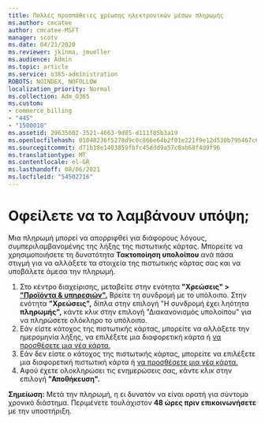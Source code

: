 ```yaml
---
title: Πολλές προσπάθειες χρέωσης ηλεκτρονικών μέσων πληρωμής
ms.author: cmcatee
author: cmcatee-MSFT
manager: scotv
ms.date: 04/21/2020
ms.reviewer: jkinma, jmueller
ms.audience: Admin
ms.topic: article
ms.service: o365-administration
ROBOTS: NOINDEX, NOFOLLOW
localization_priority: Normal
ms.collection: Adm_O365
ms.custom:
- commerce_billing
- "445"
- "1500018"
ms.assetid: 29635602-3521-4663-9d85-d111f85b3a19
ms.openlocfilehash: 01048236f5278d9c0c866e64b2f01e221f9e12d530b795467c638387b111d85e
ms.sourcegitcommit: d71b18e1403859fbfc45ddd9a57c8ab68f4d9f96
ms.translationtype: MT
ms.contentlocale: el-GR
ms.lasthandoff: 08/06/2021
ms.locfileid: "54502716"
---
```

# <a name="past-due-account"></a>Οφείλετε να το λαμβάνουν υπόψη;

Μια πληρωμή μπορεί να απορριφθεί για διάφορους λόγους, συμπεριλαμβανομένης της λήξης της πιστωτικής κάρτας. Μπορείτε να χρησιμοποιήσετε τη δυνατότητα **Τακτοποίηση υπολοίπου** ανά πάσα στιγμή για να αλλάξετε τα στοιχεία της πιστωτικής κάρτας σας και να υποβάλετε άμεσα την πληρωμή.

1. Στο κέντρο διαχείρισης, μεταβείτε στην ενότητα **"Χρεώσεις" > ["Προϊόντα & υπηρεσιών".](https://go.microsoft.com/fwlink/p/?linkid=842054)**
Βρείτε τη συνδρομή με το υπόλοιπο. Στην ενότητα **"Χρεώσεις",** δίπλα στην επιλογή "Η συνδρομή έχει ληότητα **πληρωμής",** κάντε κλικ στην επιλογή "Διακανονισμός υπολοίπου" για να πληρώσετε ολόκληρο το υπόλοιπο. 
2. Εάν είστε κάτοχος της πιστωτικής κάρτας, μπορείτε να αλλάξετε την ημερομηνία λήξης, να επιλέξετε μια διαφορετική κάρτα ή [να προσθέσετε μια νέα κάρτα.](/microsoft-365/commerce/billing-and-payments/manage-payment-methods)
3. Εάν δεν είστε ο κάτοχος της πιστωτικής κάρτας, μπορείτε να επιλέξετε μια διαφορετική πιστωτική κάρτα ή [να προσθέσετε μια νέα κάρτα.](/microsoft-365/commerce/billing-and-payments/manage-payment-methods)
4. Αφού έχετε ολοκληρώσει τις ενημερώσεις σας, κάντε κλικ στην επιλογή **"Αποθήκευση".**

**Σημείωση:** Μετά την πληρωμή, η ει δυνατόν να είναι ορατή για σύντομο χρονικό διάστημα. Περιμένετε τουλάχιστον **48 ώρες πριν επικοινωνήσετε** με την υποστήριξη.
